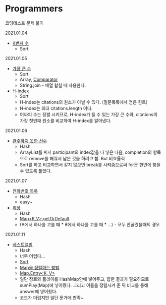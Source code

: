 # Programmers
코딩테스트 문제 풀기

2021.01.04 
  - [K번째 수](https://programmers.co.kr/learn/courses/30/lessons/42748)
    - Sort
  
2021.01.05 
  - [가장 큰 수](https://programmers.co.kr/learn/courses/30/lessons/42746)
    - Sort
    - Array, [Comparator](https://ifuwanna.tistory.com/232)
    - String.join - 배열 합칠 때 사용한다.
  - [H-index](https://programmers.co.kr/learn/courses/30/lessons/42747)
    - Sort
    - H-index는 citations의 원소가 아닐 수 있다. (질문목록에서 얻은 힌트)
    - H-index는 최대 citations.length 이다.
    - 어짜피 수는 정렬 시키므로, H-index가 될 수 있는 가장 큰 수와, citations의 가장 첫번째 원소를 비교하여 H-index를 알아냈다.

2021.01.06
  - [완주하지 못한 선수](https://programmers.co.kr/learn/courses/30/lessons/42576)
    - Hash
    - ArrayList를 써서 participant의 index값을 다 넣은 다음, completion의 항목으로 remove를 해줘서 남은 것을 하려고 함. But 비효율적
    - Sort를 하고 비교하면서 같지 않으면 break를 시켜줌으로써 for문 한번에 찾을 수 있도록 풀었다.
    
2021.01.07
  - [전화번호 목록](https://programmers.co.kr/learn/courses/30/lessons/42577?language=java)
    - Hash
    - easy~
  - [위장](https://programmers.co.kr/learn/courses/30/lessons/42578?language=java)
    - Hash
    - [Map<K,V>.getOrDefault](https://jiwontip.tistory.com/21)
    - (A에서 하나를 고를 때 * B에서 하나를 고를 때 * ...) - 모두 안골랐을때의 경우

2021.01.11
  - [베스트앨범](https://programmers.co.kr/learn/courses/30/lessons/42579)
    - Hash
    - 너무 어렵다...
    - [Sort](https://coding-factory.tistory.com/549)
    - [Map을 정렬하는 방법](https://codechacha.com/ko/java-sort-map/)
    - [Map.Entry<K, V>](http://cris.joongbu.ac.kr/course/java/api/java/util/Map.Entry.html)
    - 일단 장르와 플레이를 HashMap안에 넣어주고, 합한 결과가 필요하므로 sumPlay(Map)에 넣어줬다. 그리고 이들을 정렬시켜 준 뒤 비교를 통해 answer에 넣어줬다.
    - 코드가 더럽지만 일단 푼거에 만족~
